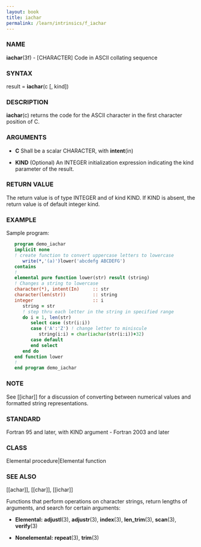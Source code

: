 ```yaml
---
layout: book
title: iachar
permalink: /learn/intrinsics/f_iachar
---
```

### NAME

**iachar**(3f) - \[CHARACTER\] Code in ASCII collating
sequence

### SYNTAX

result = **iachar**(c \[, kind\])

### DESCRIPTION

**iachar**(c) returns the code for the ASCII character in the first
character position of C.

### ARGUMENTS

  - **C**
    Shall be a scalar CHARACTER, with **intent**(in)

  - **KIND**
    (Optional) An INTEGER initialization expression indicating the kind
    parameter of the result.

### RETURN VALUE

The return value is of type INTEGER and of kind KIND. If KIND is absent,
the return value is of default integer kind.

### EXAMPLE

Sample program:

```fortran
   program demo_iachar
   implicit none
   ! create function to convert uppercase letters to lowercase
      write(*,'(a)')lower('abcdefg ABCDEFG')
   contains
   !
   elemental pure function lower(str) result (string)
   ! Changes a string to lowercase
   character(*), intent(In)     :: str
   character(len(str))          :: string
   integer                      :: i
      string = str
      ! step thru each letter in the string in specified range
      do i = 1, len(str)
         select case (str(i:i))
         case ('A':'Z') ! change letter to miniscule
            string(i:i) = char(iachar(str(i:i))+32)
         case default
         end select
      end do
   end function lower
   !
   end program demo_iachar
```

### NOTE

See \[\[ichar\]\] for a discussion of converting between numerical
values and formatted string representations.

### STANDARD

Fortran 95 and later, with KIND argument - Fortran 2003 and later

### CLASS

Elemental procedure|Elemental function

### SEE ALSO

\[\[achar\]\], \[\[char\]\], \[\[ichar\]\]

Functions that perform operations on character strings, return lengths
of arguments, and search for certain arguments:

  - **Elemental:**
    **adjustl**(3), **adjustr**(3), **index**(3), **len\_trim**(3),
    **scan**(3), **verify**(3)

  - **Nonelemental:**
    **repeat**(3), **trim**(3)
